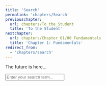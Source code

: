 ```yaml
---
title: 'Search'
permalink: 'chapters/Search'
previouschapter:
  url: chapters/To_the_Student
  title: 'To the Student'
nextchapter:
  url: chapters/Chapter_01/00_Fundamentals
  title: 'Chapter 1: Fundamentals'
redirect_from:
  - 'chapters/search'
---
```

The future is here...
<div class="search-content">
    <div class="search-content__inner-wrap">
        <input type="text" id="search" class="search-input" tabindex="-1" placeholder="Enter your search term..." />
        <div id="results" class="results">
    </div>
</div>

